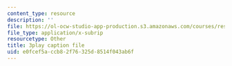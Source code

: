 ```yaml
---
content_type: resource
description: ''
file: https://ol-ocw-studio-app-production.s3.amazonaws.com/courses/res-6-007-signals-and-systems-spring-2011/e0fcef5accb82f76325d8514f043ab6f_HKMY-8BqWWw.srt
file_type: application/x-subrip
resourcetype: Other
title: 3play caption file
uid: e0fcef5a-ccb8-2f76-325d-8514f043ab6f
---
```

